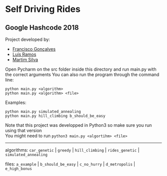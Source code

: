 # Self Driving Rides
## Google Hashcode 2018

Project developed by:
- [Francisco Gonçalves](https://github.com/kiko-g)
- [Luís Ramos](https://github.com/luispramos)
- [Martim Silva](https://github.com/motapinto)

Open Pycharm on the src folder inside this directory and run main.py with the correct arguments
You can also run the program through the command line:
```
python main.py <algorithm>
python main.py <algorithm> <file>
```
Examples:
```
python main.py simulated_annealing
python main.py hill_climbing b_should_be_easy
```

Note that this project was developped in Python3 so make sure you run using that version\
You might need to run ```python3 main.py <algortihm> <file>```

---

algorithms: `car_genetic` | `greedy` | `hill_climbing` | `rides_genetic` | `simulated_annealing`

files:      `a_example` | `b_should_be_easy` | `c_no_hurry` | `d_metropolis` | `e_high_bonus`
